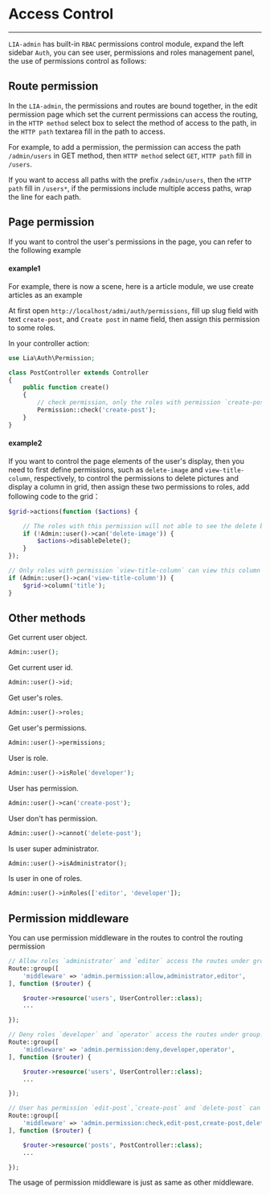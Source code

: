 # Access Control #
------------

`LIA-admin` has built-in `RBAC` permissions control module, expand the left sidebar `Auth`, you can see user, permissions and roles management panel, the use of permissions control as follows:

Route permission
------------
In the `LIA-admin`, the permissions and routes are bound together, in the edit permission page which set the current permissions can access the routing, in the `HTTP method` select box to select the method of access to the path, in the `HTTP path` textarea fill in the path to access.

For example, to add a permission, the permission can access the path `/admin/users` in GET method, then `HTTP method` select `GET`, `HTTP path` fill in `/users`.

If you want to access all paths with the prefix `/admin/users`, then the `HTTP path` fill in `/users*`, if the permissions include multiple access paths, wrap the line for each path.

Page permission
------------
If you want to control the user's permissions in the page, you can refer to the following example

#### example1 ####
For example, there is now a scene, here is a article module, we use create articles as an example

At first open `http://localhost/admi/auth/permissions`, fill up slug field with text `create-post`, and `Create post` in name field, then assign this permission to some roles.

In your controller action:
```php
use Lia\Auth\Permission;

class PostController extends Controller
{
    public function create()
    {
        // check permission, only the roles with permission `create-post` can visit this action
        Permission::check('create-post');
    }
}
```
#### example2 ####
If you want to control the page elements of the user's display, then you need to first define permissions, such as `delete-image` and `view-title-column`, respectively, to control the permissions to delete pictures and display a column in grid, then assign these two permissions to roles, add following code to the grid：
```php
$grid->actions(function ($actions) {

    // The roles with this permission will not able to see the delete button in actions column.
    if (!Admin::user()->can('delete-image')) {
        $actions->disableDelete();
    }
});

// Only roles with permission `view-title-column` can view this column in grid
if (Admin::user()->can('view-title-column')) {
    $grid->column('title');
}
```

Other methods
------------
Get current user object.
```php
Admin::user();
```
Get current user id.
```php
Admin::user()->id;
```
Get user's roles.
```php
Admin::user()->roles;
```
Get user's permissions.
```php
Admin::user()->permissions;
```
User is role.
```php
Admin::user()->isRole('developer');
```
User has permission.
```php
Admin::user()->can('create-post');
```
User don't has permission.
```php
Admin::user()->cannot('delete-post');
```
Is user super administrator.
```php
Admin::user()->isAdministrator();
```
Is user in one of roles.
```php
Admin::user()->inRoles(['editor', 'developer']);
```

Permission middleware
------------
You can use permission middleware in the routes to control the routing permission
```php
// Allow roles `administrator` and `editor` access the routes under group.
Route::group([
    'middleware' => 'admin.permission:allow,administrator,editor',
], function ($router) {

    $router->resource('users', UserController::class);
    ...

});

// Deny roles `developer` and `operator` access the routes under group.
Route::group([
    'middleware' => 'admin.permission:deny,developer,operator',
], function ($router) {

    $router->resource('users', UserController::class);
    ...

});

// User has permission `edit-post`,`create-post` and `delete-post` can access routes under group.
Route::group([
    'middleware' => 'admin.permission:check,edit-post,create-post,delete-post',
], function ($router) {

    $router->resource('posts', PostController::class);
    ...

});
```
The usage of permission middleware is just as same as other middleware.